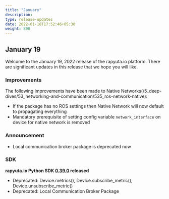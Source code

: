 ```yaml
---
title: "January"
description:
type: release-updates
date: 2022-01-18T17:52:46+05:30
weight: 898
---
```



## January 19
Welcome to the January 19, 2022 release of the rapyuta.io platform. There
are significant updates in this release that we hope you will like.

### Improvements

The following improvements have been made to Native Networks(/5_deep-dives/53_networking-and-communication/535_ros-network-native):

* If the package has no ROS settings then Native Network will now default to propagating everything
* Mandatory prerequisite of setting config variable `network_interface` on device for native network is removed

### Announcement

* Local communication broker package is deprecated now

### SDK

**rapyuta.io Python SDK [0.39.0](/3_how-tos/35_tooling_and_debugging/rapyuta-io-python-sdk/#installation) released**

* Deprecated: Device.metrics(), Device.subscribe_metric(), Device.unsubscribe_metric()
* Deprecated: Local Communication Broker Package 
